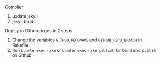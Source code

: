 Complier
1. update jekyll
2. jekyll build



Deploy in Github pages in 2 steps
1. Change the variables `GITHUB_REPONAME` and `GITHUB_REPO_BRANCH` in Rakefile
2. Run `bundle exec rake` or `bundle exec rake publish` for build and publish on Github